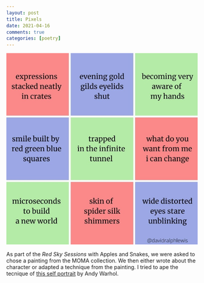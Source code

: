 ```yaml
---
layout: post
title: Pixels
date: 2021-04-16
comments: true
categories: [poetry]
---
```


<img src="/assets/images/articles/2021/pixels.jpg" class="responsive"><br>

As part of the *Red Sky Sessions* with Apples and Snakes, we were asked to chose a painting from the MOMA collection. We then either wrote about the character or adapted a technique from the painting. I tried to ape the tecnique of [this self portrait](https://www.moma.org/collection/works/79889?classifications=9&date_begin=1920&date_end=2021&direction=fwd&page=&q=portrait&utf8=%E2%9C%93&with_images=1) by Andy Warhol.
